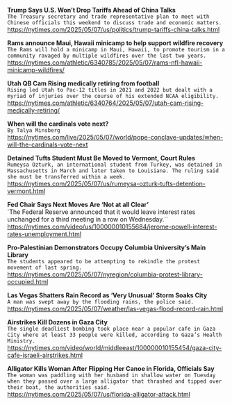 **Trump Says U.S. Won’t Drop Tariffs Ahead of China Talks**\
`The Treasury secretary and trade representative plan to meet with Chinese officials this weekend to discuss trade and economic matters.`\
https://nytimes.com/2025/05/07/us/politics/trump-tariffs-china-talks.html

**Rams announce Maui, Hawaii minicamp to help support wildfire recovery**\
`The Rams will hold a minicamp in Maui, Hawaii, to promote tourism in a community ravaged by multiple wildfires over the last two years.`\
https://nytimes.com/athletic/6340785/2025/05/07/rams-nfl-hawaii-minicamp-wildfires/

**Utah QB Cam Rising medically retiring from football**\
`Rising led Utah to Pac-12 titles in 2021 and 2022 but dealt with a myriad of injuries over the course of his extended NCAA eligibility.`\
https://nytimes.com/athletic/6340764/2025/05/07/utah-cam-rising-medically-retiring/

**When will the cardinals vote next?**\
`By Talya Minsberg`\
https://nytimes.com/live/2025/05/07/world/pope-conclave-updates/when-will-the-cardinals-vote-next

**Detained Tufts Student Must Be Moved to Vermont, Court Rules**\
`Rumeysa Ozturk, an international student from Turkey, was detained in Massachusetts in March and later taken to Louisiana. The ruling said she must be transferred within a week.`\
https://nytimes.com/2025/05/07/us/rumeysa-ozturk-tufts-detention-vermont.html

**Fed Chair Says Next Moves Are ‘Not at all Clear’**\
`The Federal Reserve announced that it would leave interest rates unchanged for a third meeting in a row on Wednesday.``\
https://nytimes.com/video/us/100000010155684/jerome-powell-interest-rates-unemployment.html

**Pro-Palestinian Demonstrators Occupy Columbia University’s Main Library**\
`The students appeared to be attempting to rekindle the protest movement of last spring.`\
https://nytimes.com/2025/05/07/nyregion/columbia-protest-library-occupied.html

**Las Vegas Shatters Rain Record as ‘Very Unusual’ Storm Soaks City**\
`A man was swept away by the flooding rains, the police said.`\
https://nytimes.com/2025/05/07/weather/las-vegas-flood-record-rain.html

**Airstrikes Kill Dozens in Gaza City**\
`The single deadliest bombing took place near a popular cafe in Gaza City where at least 33 people were killed, according to Gaza’s Health Ministry.`\
https://nytimes.com/video/world/middleeast/100000010155454/gaza-city-cafe-israeli-airstrikes.html

**Alligator Kills Woman After Flipping Her Canoe in Florida, Officials Say**\
`The woman was paddling with her husband in shallow water on Tuesday when they passed over a large alligator that thrashed and tipped over their boat, the authorities said.`\
https://nytimes.com/2025/05/07/us/florida-alligator-attack.html

